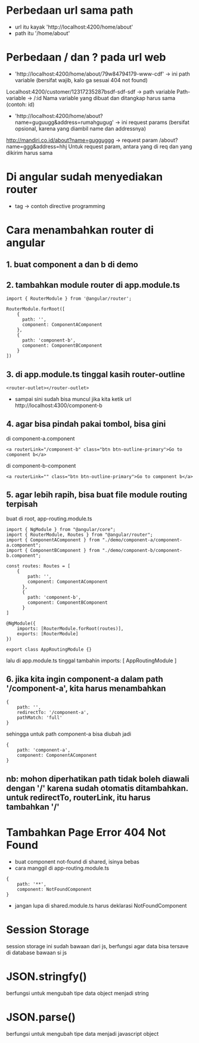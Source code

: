 # Perbedaan url sama path
- url itu kayak 'http://localhost:4200/home/about'
- path itu '/home/about'

# Perbedaan / dan ? pada url web
- 'http://localhost:4200/home/about/79w84794179-www-cdf' -> ini path variable (bersifat wajib, kalo ga sesuai 404 not found)

Localhost:4200/customer/12317235287bsdf-sdf-sdf -> path variable
Path-variable -> /:id
Nama variable yang dibuat dan ditangkap harus sama (contoh: id)

- 'http://localhost:4200/home/about?name=guguugg&address=rumahgugug' -> ini request params (bersifat opsional, karena yang diambil name dan addressnya)

http://mandiri.co.id/about?name=gugguggg -> request param
/about?name=ggg&address=hhj
Untuk request param, antara yang di req dan yang dikirim harus sama

# Di angular sudah menyediakan router
-  tag <router-outlet> -> contoh directive programming

# Cara menambahkan router di angular

## 1. buat component a dan b di demo
## 2. tambahkan module router di app.module.ts
```
import { RouterModule } from '@angular/router';

RouterModule.forRoot([
    {
      path: '',
      component: ComponentAComponent
    },
    {
      path: 'component-b',
      component: ComponentBComponent
    }
])
```
## 3. di app.module.ts tinggal kasih router-outline
```
<router-outlet></router-outlet>
```

- sampai sini sudah bisa muncul jika kita ketik url
http://localhost:4300/component-b

## 4. agar bisa pindah pakai tombol, bisa gini
di component-a.component
```
<a routerLink="/component-b" class="btn btn-outline-primary">Go to component b</a>
```

di component-b-component
```
<a routerLink="" class="btn btn-outline-primary">Go to component b</a>
```

## 5. agar lebih rapih, bisa buat file module routing terpisah
buat di root, app-routing.module.ts
```
import { NgModule } from "@angular/core";
import { RouterModule, Routes } from "@angular/router";
import { ComponentAComponent } from "./demo/component-a/component-a.component";
import { ComponentBComponent } from "./demo/component-b/component-b.component";

const routes: Routes = [
    {
        path: '',
        component: ComponentAComponent
      },
      {
        path: 'component-b',
        component: ComponentBComponent
      }
]

@NgModule({
    imports: [RouterModule.forRoot(routes)],
    exports: [RouterModule]
})

export class AppRoutingModule {}
```

lalu di app.module.ts tinggal tambahin
imports: [
    AppRoutingModule
]

## 6. jika kita ingin component-a  dalam path '/component-a', kita harus menambahkan
```
{
    path: '',
    redirectTo: '/component-a',
    pathMatch: 'full'
}
```

sehingga untuk path component-a bisa diubah jadi
```
{
    path: 'component-a',
    component: ComponentAComponent
}
```

## nb: mohon diperhatikan path tidak boleh diawali dengan '/' karena sudah otomatis ditambahkan. untuk redirectTo, routerLink, itu harus tambahkan '/'

# Tambahkan Page Error 404 Not Found
- buat component not-found di shared, isinya bebas
- cara manggil di app-routing.module.ts
```
{
    path: '**',
    component: NotFoundComponent
}
```
- jangan lupa di shared.module.ts harus deklarasi NotFoundComponent

# Session Storage
session storage ini sudah bawaan dari js, berfungsi agar data bisa tersave di database bawaan si js
# JSON.stringfy()
berfungsi untuk mengubah tipe data object menjadi string

# JSON.parse()
berfungsi untuk mengubah tipe data menjadi javascript object
